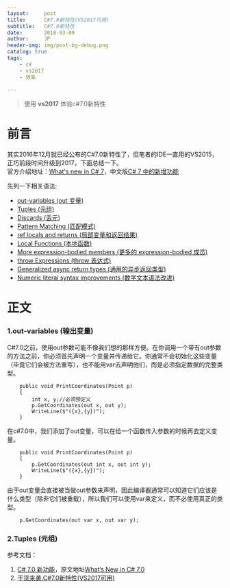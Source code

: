 ```yaml
---
layout:     post
title:      C#7.0新特性(VS2017可用)
subtitle:   C#7.0新特性
date:       2018-03-09
author:     JP
header-img: img/post-bg-debug.png
catalog: true
tags:
    - c#
    - vs2017
    - 效率
    
---
```


> 使用 **vs2017** 体验c#7.0新特性



# 前言

其实2016年12月就已经公布的C#7.0新特性了，但笔者的IDE一直用的VS2015，正巧前段时间升级到2017，下面总结一下。<br>
官方介绍地址：[What's new in C# 7](https://docs.microsoft.com/en-us/dotnet/csharp/whats-new/csharp-7)，中文版[C# 7 中的新增功能](https://docs.microsoft.com/zh-cn/dotnet/articles/csharp/csharp-7)<br>

先列一下相关语法:<br>

* [out-variables (out 变量)](#1)
* [Tuples (元组)](#2)
* [Discards (丢元)](#3)
* [Pattern Matching (匹配模式)](#4)
* [ref locals and returns (局部变量和返回结果)](#5)
* [Local Functions (本地函数)](#6)
* [More expression-bodied members (更多的 expression-bodied 成员)](#7)
* [throw Expressions (throw 表达式)](#8)
* [Generalized async return types (通用的异步返回类型)](#9)
* [Numeric literal syntax improvements (数字文本语法改进)](#10)

# 正文

<h3 id="1">1.out-variables (输出变量)</h3>

C#7.0之前，使用out参数可能不像我们想的那样方便。在你调用一个带有out参数的方法之前，你必须首先声明一个变量并传递给它。你通常不会初始化这些变量（毕竟它们会被方法重写），也不能用var去声明他们，而是必须指定数据的完整类型。
		
		public void PrintCoordinates(Point p)
        {
            int x, y;//必须预定义
            p.GetCoordinates(out x, out y);
            WriteLine($"({x},{y})");
        }
      
在c#7.0中，我们添加了out变量，可以在给一个函数传入参数的时候再去定义变量。
 	
		public void PrintCoordinates(Point p)
        {            
            p.GetCoordinates(out int x, out int y);
            WriteLine($"({x},{y})");
        }

由于out变量会直接被当做out参数来声明，因此编译器通常可以知道它们应该是什么类型（除非它们被重载），所以我们可以使用var来定义，而不必使用真正的类型。

	 	p.GetCoordinates(out var x, out var y);

<h3 id="2">2.Tuples (元组)</h3>



参考文档：<br>
1. [C# 7.0 新功能](https://blogs.msdn.microsoft.com/dotnetcn/2017/01/22/c-7-0-%E6%96%B0%E5%8A%9F%E8%83%BD/)，原文地址[What’s New in C# 7.0](https://blogs.msdn.microsoft.com/dotnet/2016/08/24/whats-new-in-csharp-7-0/)<br>
2. [干货来袭.C#7.0新特性(VS2017可用)](http://www.cnblogs.com/GuZhenYin/p/6526041.html)










